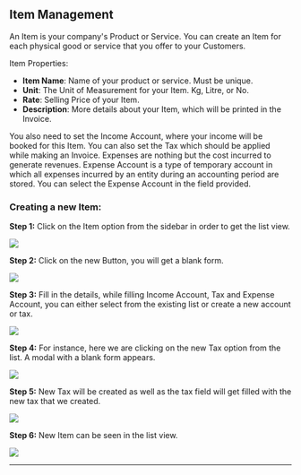 <!-- add-next-prev-links -->

## Item Management

An Item is your company's Product or Service. You can create an Item for each physical good or service that you offer to your Customers.

Item Properties:

- **Item Name**: Name of your product or service. Must be unique.
- **Unit**: The Unit of Measurement for your Item. Kg, Litre, or No.
- **Rate**: Selling Price of your Item.
- **Description**: More details about your Item, which will be printed in the Invoice.

You also need to set the Income Account, where your income will be booked for this Item. You can also set the Tax which should be applied while making an Invoice. Expenses are nothing but the cost incurred to generate revenues. Expense Account is a type of temporary account in which all expenses incurred by an entity during an accounting period are stored. You can select the Expense Account in the field provided.

### Creating a new Item:

**Step 1:** Click on the Item option from the sidebar in order to get the list view.

<img  src="/accounting/assets/img/itemlist.png"
      class="screenshot"
/>

**Step 2:** Click on the new Button, you will get a blank form.

<img  src="/accounting/assets/img/itemform.png"
      class="screenshot"
/>

**Step 3:** Fill in the details, while filling Income Account, Tax and Expense Account, you can either select from the existing list or create a new account or tax.

<img  src="/accounting/assets/img/newitem.png"
      class="screenshot"
/>

**Step 4:** For instance, here we are clicking on the new Tax option from the list. A modal with a blank form appears.

<img  src="/accounting/assets/img/taxmodal.png"
      class="screenshot"
/>

**Step 5:** New Tax will be created as well as the tax field will get filled with the new tax that we created.

<img  src="/accounting/assets/img/finalitem.png"
      class="screenshot"
/>

**Step 6:** New Item can be seen in the list view.

<img  src="/accounting/assets/img/finalitem.png"
      class="screenshot"
/>

---
